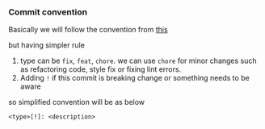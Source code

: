 ### Commit convention

Basically we will follow the convention from [this](https://www.conventionalcommits.org/en/v1.0.0/)

but having simpler rule

1. type can be `fix`, `feat`, `chore`. we can use `chore` for minor changes such as refactoring code, style fix or fixing lint errors.
2. Adding `!` if this commit is breaking change or something needs to be aware

so simplified convention will be as below

```
<type>[!]: <description>
```
